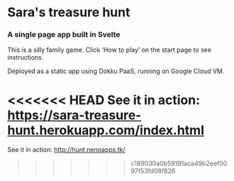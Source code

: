 # Sara's treasure hunt

### A single page app built in Svelte

This is a silly family game. Click ‘How to play’ on the start page to see instructions.

Deployed as a static app using Dokku PaaS, running on Google Cloud VM.

<<<<<<< HEAD
See it in action: https://sara-treasure-hunt.herokuapp.com/index.html
=======
See it in action: http://hunt.nenoapps.tk/
>>>>>>> c189030a0b59191aca49b2eef0097f53fd08f826
